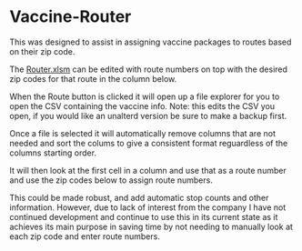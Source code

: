 # Vaccine-Router

This was designed to assist in assigning vaccine packages to routes based on their zip code.

The [Router.xlsm](./Router.xlsm) can be edited with route numbers on top with the desired zip codes for that route in the column below. 

When the Route button is clicked it will open up a file explorer for you to open the CSV containing the vaccine info. Note: this edits the CSV you open, if you would like an unalterd version be sure to make a backup first.

Once a file is selected it will automatically remove columns that are not needed and sort the colums to give a consistent format reguardless of the columns starting order.

It will then look at the first cell in a column and use that as a route number and use the zip codes below to assign route numbers. 

This could be made robust, and add automatic stop counts and other information. However, due to lack of interest from the company I have not continued development and continue to use this in its current state as it achieves its main purpose in saving time by not needing to manually look at each zip code and enter route numbers.
